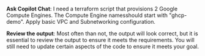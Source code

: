 **Ask Copilot Chat**: I need a terraform script that provisions 2 Google Compute Engines. The Compute Engine namesshould start with "ghcp-demo". Apply basic VPC and Subnetworking configuration.

**Review the output**: Most often than not, the output will look correct, but it is essential to review the output to ensure it meets the requirements. You will still need to update certain aspects of the code to ensure it meets your goal.
